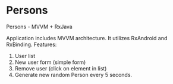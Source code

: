 # Persons
Persons - MVVM + RxJava

Application includes MVVM architecture. It utilizes RxAndroid and RxBinding.
Features:
1. User list
2. New user form (simple form)
3. Remove user (click on element in list)
4. Generate new random Person every 5 seconds.


